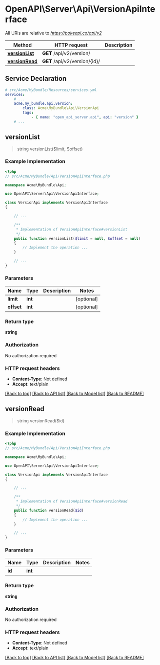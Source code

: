 # OpenAPI\Server\Api\VersionApiInterface

All URIs are relative to *https://pokeapi.co/api/v2*

Method | HTTP request | Description
------------- | ------------- | -------------
[**versionList**](VersionApiInterface.md#versionList) | **GET** /api/v2/version/ | 
[**versionRead**](VersionApiInterface.md#versionRead) | **GET** /api/v2/version/{id}/ | 


## Service Declaration
```yaml
# src/Acme/MyBundle/Resources/services.yml
services:
    # ...
    acme.my_bundle.api.version:
        class: Acme\MyBundle\Api\VersionApi
        tags:
            - { name: "open_api_server.api", api: "version" }
    # ...
```

## **versionList**
> string versionList($limit, $offset)



### Example Implementation
```php
<?php
// src/Acme/MyBundle/Api/VersionApiInterface.php

namespace Acme\MyBundle\Api;

use OpenAPI\Server\Api\VersionApiInterface;

class VersionApi implements VersionApiInterface
{

    // ...

    /**
     * Implementation of VersionApiInterface#versionList
     */
    public function versionList($limit = null, $offset = null)
    {
        // Implement the operation ...
    }

    // ...
}
```

### Parameters

Name | Type | Description  | Notes
------------- | ------------- | ------------- | -------------
 **limit** | **int**|  | [optional]
 **offset** | **int**|  | [optional]

### Return type

**string**

### Authorization

No authorization required

### HTTP request headers

 - **Content-Type**: Not defined
 - **Accept**: text/plain

[[Back to top]](#) [[Back to API list]](../../README.md#documentation-for-api-endpoints) [[Back to Model list]](../../README.md#documentation-for-models) [[Back to README]](../../README.md)

## **versionRead**
> string versionRead($id)



### Example Implementation
```php
<?php
// src/Acme/MyBundle/Api/VersionApiInterface.php

namespace Acme\MyBundle\Api;

use OpenAPI\Server\Api\VersionApiInterface;

class VersionApi implements VersionApiInterface
{

    // ...

    /**
     * Implementation of VersionApiInterface#versionRead
     */
    public function versionRead($id)
    {
        // Implement the operation ...
    }

    // ...
}
```

### Parameters

Name | Type | Description  | Notes
------------- | ------------- | ------------- | -------------
 **id** | **int**|  |

### Return type

**string**

### Authorization

No authorization required

### HTTP request headers

 - **Content-Type**: Not defined
 - **Accept**: text/plain

[[Back to top]](#) [[Back to API list]](../../README.md#documentation-for-api-endpoints) [[Back to Model list]](../../README.md#documentation-for-models) [[Back to README]](../../README.md)

